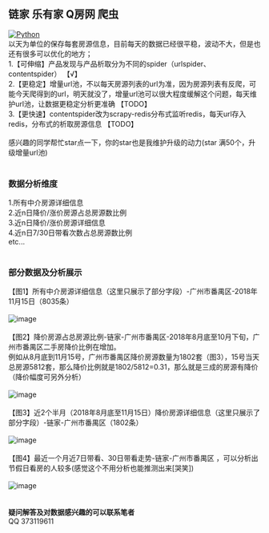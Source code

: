 ## 链家 乐有家 Q房网 爬虫<br>
[![Python](https://img.shields.io/badge/Python-3.6%2B-brightgreen.svg)](https://www.python.org)<br>
以天为单位的保存每套房源信息，目前每天的数据已经很平稳，波动不大，但是也还有很多可以优化的地方；<br>
1.【可伸缩】产品发现与产品析取分为不同的spider（urlspider、contentspider） 【√】<br>
2.【更稳定】增量url池，不以每天房源列表的url为准，因为房源列表有反爬，可能今天爬得到的url，明天就没了，增量url池可以很大程度缓解这个问题，每天维护url池，让数据更稳定分析更准确 【TODO】<br>
3.【更快速】contentspider改为scrapy-redis分布式监听redis，每天url存入redis，分布式的析取房源信息 【TODO】<br>
<br>
感兴趣的同学帮忙star点一下，你的star也是我维护升级的动力(star 满50个，升级增量url池)<br>
<br>
### 数据分析维度<br>
1.所有中介房源详细信息<br>
2.近n日降价/涨价房源占总房源数比例<br>
3.近n日降价/涨价房源详细信息<br>
4.近n日7/30日带看次数占总房源数比例<br>
etc...<br>
<br>
### 部分数据及分析展示<br>
【图1】所有中介房源详细信息（这里只展示了部分字段）-广州市番禺区-2018年11月15日（8035条）<br>
<br>
![image](https://github.com/roytian1217/apartment/blob/master/screenshots/apt-all.png)<br>
<br>
【图2】降价房源占总房源比例-链家-广州市番禺区-2018年8月底至10月下旬，广州市番禺区二手房降价比例在增加。<br>
例如从8月底到11月15号，广州市番禺区降价房源数量为1802套（图3），15号当天总房源5812套，那么降价比例就是1802/5812=0.31，那么就是三成的房源有降价（降价幅度可另外分析）<br>
<br>
![image](https://github.com/roytian1217/apartment/blob/master/screenshots/price-down-rate.png)<br>
<br>
【图3】近2个半月（2018年8月底至11月15日）降价房源详细信息（这里只展示了部分字段）-链家-广州市番禺区（1802条）<br>
<br>
![image](https://github.com/roytian1217/apartment/blob/master/screenshots/price-down-lianjia.png)<br>
<br>
【图4】最近一个月近7日带看、30日带看走势-链家-广州市番禺区 ，可以分析出节假日看房的人较多(感觉这个不用分析也能推测出来[哭笑])<br>
<br>
![image](https://github.com/roytian1217/apartment/blob/master/screenshots/check-rate.png)<br>
<br>
<br>
**疑问解答及对数据感兴趣的可以联系笔者**<br>
QQ 373119611
